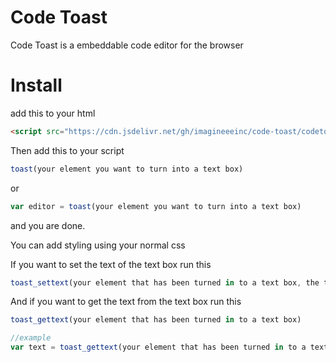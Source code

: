 # Code Toast
Code Toast is a embeddable code editor for the browser

# Install
add this to your html
```html
<script src="https://cdn.jsdelivr.net/gh/imagineeeinc/code-toast/codetoast.js"></script>
```
Then add this to your script
```js
toast(your element you want to turn into a text box)
```
or
```js
var editor = toast(your element you want to turn into a text box)
```
and you are done.

You can add styling using your normal css

If you want to set the text of the text box run this
```js
toast_settext(your element that has been turned in to a text box, the text)
```

And if you want to get the text from the text box run this
```js
toast_gettext(your element that has been turned in to a text box)

//example
var text = toast_gettext(your element that has been turned in to a text box)
```
